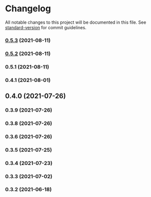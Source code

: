 # Changelog

All notable changes to this project will be documented in this file. See [standard-version](https://github.com/conventional-changelog/standard-version) for commit guidelines.

### [0.5.3](https://github.com/fractional-company/analysis/compare/v0.5.2...v0.5.3) (2021-08-11)

### [0.5.2](https://github.com/fractional-company/analysis/compare/v0.5.1...v0.5.2) (2021-08-11)

### 0.5.1 (2021-08-11)

### 0.4.1 (2021-08-01)

## 0.4.0 (2021-07-26)

### 0.3.9 (2021-07-26)

### 0.3.8 (2021-07-26)

### 0.3.6 (2021-07-26)

### 0.3.5 (2021-07-25)

### 0.3.4 (2021-07-23)

### 0.3.3 (2021-07-02)

### 0.3.2 (2021-06-18)
